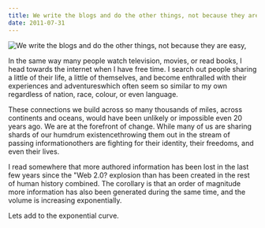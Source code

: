 ```yaml
---
title: We write the blogs and do the other things, not because they are easy,
date: 2011-07-31
---
```


![We write the blogs and do the other things, not because they are easy,](https://source.unsplash.com/Pll7AP6NFpY/1600x900)


In the same way many people watch television, movies, or read books, I head towards the internet when I have free time. I search out people sharing a little of their life, a little of themselves, and become enthralled with their experiences and adventureswhich often seem so similar to my own regardless of nation, race, colour, or even language.

These connections we build across so many thousands of miles, across continents and oceans, would have been unlikely or impossible even 20 years ago. We are at the forefront of change. While many of us are sharing shards of our humdrum existencethrowing them out in the stream of passing informationothers are fighting for their identity, their freedoms, and even their lives.

I read somewhere that more authored information has been lost in the last few years since the "Web 2.0? explosion than has been created in the rest of human history combined. The corollary is that an order of magnitude more information has also been generated during the same time, and the volume is increasing exponentially.

Lets add to the exponential curve.